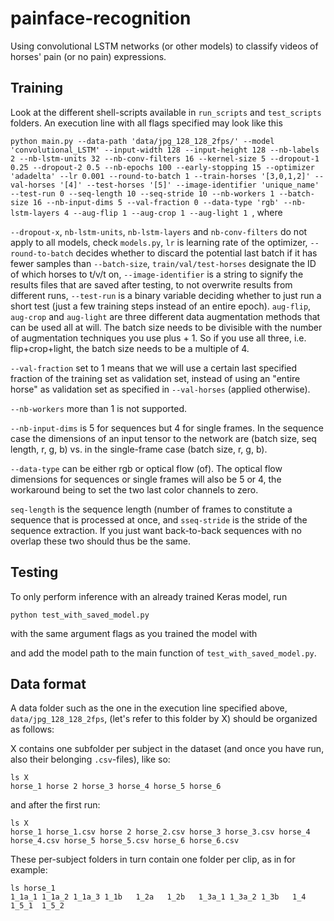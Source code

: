 # painface-recognition
Using convolutional LSTM networks (or other models) to classify videos of horses' pain (or no pain) expressions.

## Training

Look at the different shell-scripts available in `run_scripts` and `test_scripts` folders. An execution line with all flags specified may look like this

```python main.py --data-path 'data/jpg_128_128_2fps/' --model 'convolutional_LSTM' --input-width 128 --input-height 128 --nb-labels 2 --nb-lstm-units 32 --nb-conv-filters 16 --kernel-size 5 --dropout-1 0.25 --dropout-2 0.5 --nb-epochs 100 --early-stopping 15 --optimizer 'adadelta' --lr 0.001 --round-to-batch 1 --train-horses '[3,0,1,2]' --val-horses '[4]' --test-horses '[5]' --image-identifier 'unique_name' --test-run 0 --seq-length 10 --seq-stride 10 --nb-workers 1 --batch-size 16 --nb-input-dims 5 --val-fraction 0 --data-type 'rgb' --nb-lstm-layers 4 --aug-flip 1 --aug-crop 1 --aug-light 1 ```, where

`--dropout-x`, `nb-lstm-units`, `nb-lstm-layers` and `nb-conv-filters` do not apply to all models, check `models.py`, `lr` is learning rate of the optimizer, `--round-to-batch` decides whether to discard the potential last batch if it has fewer samples than `--batch-size`, `train/val/test-horses` designate the ID of which horses to t/v/t on,  `--image-identifier` is a string to signify the results files that are saved after testing, to not overwrite results from different runs, `--test-run` is a binary variable deciding whether to just run a short test (just a few training steps instead of an entire epoch). `aug-flip`, `aug-crop` and `aug-light` are three different data augmentation methods that can be used all at will. The batch size needs to be divisible with the number of augmentation techniques you use plus + 1. So if you use all three, i.e. flip+crop+light, the batch size needs to be a multiple of 4.

`--val-fraction` set to 1 means that we will use a certain last specified fraction of the training set as validation set, instead of using an "entire horse" as validation set as specified in `--val-horses` (applied otherwise).

`--nb-workers` more than 1 is not supported.

`--nb-input-dims` is 5 for sequences but 4 for single frames.
In the sequence case the dimensions of an input tensor to the network are (batch size, seq length, r, g, b) vs. in the single-frame case (batch size, r, g, b).

`--data-type` can be either rgb or optical flow (of). The optical flow dimensions for sequences or single frames will also be 5 or 4, the workaround being to set the two last color channels to zero. 

`seq-length` is the sequence length (number of frames to constitute a sequence that is processed at once, and `sseq-stride` is the stride of the sequence extraction. If you just want back-to-back sequences with no overlap these two should thus be the same. 

## Testing

To only perform inference with an already trained Keras model, run

```python test_with_saved_model.py```

with the same argument flags as you trained the model with

and add the model path to the main function of `test_with_saved_model.py`.

## Data format

A data folder such as the one in the execution line specified above, `data/jpg_128_128_2fps`, (let's refer to this folder by X) should be organized as follows:

 X contains one subfolder per subject in the dataset (and once you have run, also their belonging `.csv`-files), like so:
 
```
ls X
horse_1 horse 2 horse_3 horse_4 horse_5 horse_6
```

and after the first run:

```
ls X
horse_1 horse_1.csv horse 2 horse_2.csv horse_3 horse_3.csv horse_4 horse_4.csv horse_5 horse_5.csv horse_6 horse_6.csv 
```

These per-subject folders in turn contain one folder per clip, as in for example:

```
ls horse_1
1_1a_1 1_1a_2 1_1a_3 1_1b   1_2a   1_2b   1_3a_1 1_3a_2 1_3b   1_4    1_5_1  1_5_2
```


